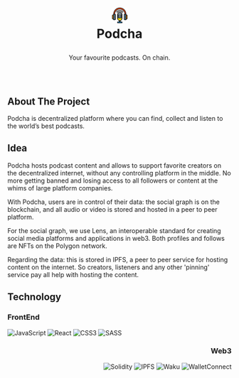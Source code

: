 <h1>
<p align="center">
  <img src="./public/podcha.png">
  <br>Podcha
</h1>
  <p align="center">
    Your favourite podcasts. On chain.
    <br />
    </p>
</p>
</br>
</br>

## About The Project
Podcha is decentralized platform where you can find, collect and listen to the world’s best podcasts.

## Idea

Podcha hosts podcast content and allows to support favorite creators on the decentralized internet, without any controlling platform in the middle. No more getting banned and losing access to all followers or content at the whims of large platform companies.

With Podcha, users are in control of their data: the social graph is on the blockchain, and all audio or video is stored and hosted in a peer to peer platform.

For the social graph, we use Lens, an interoperable standard for creating social media platforms and applications in web3. Both profiles and follows are NFTs on the Polygon network.

Regarding the data: this is stored in IPFS, a peer to peer service for hosting content on the internet. So creators, listeners and any other 'pinning' service pay all help with hosting the content.


## Technology

<h3 >
  FrontEnd
</h3>

![JavaScript](https://img.shields.io/badge/javascript-%23323330.svg?style=for-the-badge&logo=javascript&logoColor=%23F7DF1E) 
![React](https://img.shields.io/badge/react-%2320232a.svg?style=for-the-badge&logo=react&logoColor=%2361DAFB)
![CSS3](https://img.shields.io/badge/css3-%231572B6.svg?style=for-the-badge&logo=css3&logoColor=white)
![SASS](https://img.shields.io/badge/SASS-hotpink.svg?style=for-the-badge&logo=SASS&logoColor=white)

<div align="right">
<h3 >
  Web3
</h3>

![Solidity](https://img.shields.io/badge/Solidity-%23363636.svg?style=for-the-badge&logo=solidity&logoColor=white)
![IPFS](https://img.shields.io/badge/-IPFS%2FFilecoin-green?style=for-the-badge)
![Waku](https://img.shields.io/badge/-Waku-yellow?style=for-the-badge)
![WalletConnect](https://img.shields.io/badge/-WalletConnect-black?style=for-the-badge)

</div>
